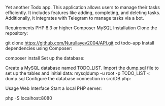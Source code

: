 Yet another Todo app. This application allows users to manage their tasks efficiently. It includes features like adding, completing, and deleting tasks. Additionally, it integrates with Telegram to manage tasks via a bot.

Requirements
PHP 8.3 or higher
Composer
MySQL
Installation
Clone the repository:

git clone https://github.com/Nurullayev2004/API.git
cd todo-app
Install dependencies using Composer:

composer install
Set up the database:

Create a MySQL database named TODO_LIST.
Import the dump.sql file to set up the tables and initial data:
mysqldump -u root -p TODO_LIST < dump.sql
Configure the database connection in src/DB.php:

<?php
// src/DB.php

define('DB_SERVER', 'localhost');
define('DB_USERNAME', 'root');
define('DB_PASSWORD', '');
define('DB_NAME', '');

$link = mysqli_connect(DB_SERVER, DB_USERNAME, DB_PASSWORD, DB_NAME);

if($link === false){
    die("ERROR: Could not connect. " . mysqli_connect_error());
}
?>
Usage
Web Interface
Start a local PHP server:

php -S localhost:8080
